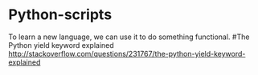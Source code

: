 Python-scripts
=============
To learn a new language, we can use it to do something functional.
#The Python yield keyword explained http://stackoverflow.com/questions/231767/the-python-yield-keyword-explained
